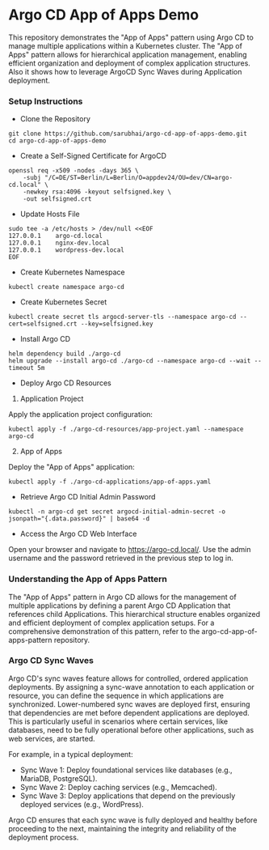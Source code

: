 # Argo CD App of Apps Demo
This repository demonstrates the "App of Apps" pattern using Argo CD to manage multiple applications within a Kubernetes cluster. The "App of Apps" pattern allows for hierarchical application management, enabling efficient organization and deployment of complex application structures. Also it shows how to leverage ArgoCD Sync Waves during Application deployment.

### Setup Instructions

- Clone the Repository

```
git clone https://github.com/sarubhai/argo-cd-app-of-apps-demo.git
cd argo-cd-app-of-apps-demo
```

- Create a Self-Signed Certificate for ArgoCD

```
openssl req -x509 -nodes -days 365 \
    -subj "/C=DE/ST=Berlin/L=Berlin/O=appdev24/OU=dev/CN=argo-cd.local" \
    -newkey rsa:4096 -keyout selfsigned.key \
    -out selfsigned.crt
```

- Update Hosts File

```
sudo tee -a /etc/hosts > /dev/null <<EOF
127.0.0.1    argo-cd.local
127.0.0.1    nginx-dev.local
127.0.0.1    wordpress-dev.local
EOF
```

- Create Kubernetes Namespace

```
kubectl create namespace argo-cd
```

- Create Kubernetes Secret

```
kubectl create secret tls argocd-server-tls --namespace argo-cd --cert=selfsigned.crt --key=selfsigned.key
```

- Install Argo CD

```
helm dependency build ./argo-cd
helm upgrade --install argo-cd ./argo-cd --namespace argo-cd --wait --timeout 5m
```

- Deploy Argo CD Resources

1. Application Project

Apply the application project configuration:

```
kubectl apply -f ./argo-cd-resources/app-project.yaml --namespace argo-cd
```

2. App of Apps

Deploy the "App of Apps" application:

```
kubectl apply -f ./argo-cd-applications/app-of-apps.yaml
```

- Retrieve Argo CD Initial Admin Password

```
kubectl -n argo-cd get secret argocd-initial-admin-secret -o jsonpath="{.data.password}" | base64 -d
```

- Access the Argo CD Web Interface

Open your browser and navigate to https://argo-cd.local/. Use the admin username and the password retrieved in the previous step to log in.

### Understanding the App of Apps Pattern
The "App of Apps" pattern in Argo CD allows for the management of multiple applications by defining a parent Argo CD Application that references child Applications. This hierarchical structure enables organized and efficient deployment of complex application setups. For a comprehensive demonstration of this pattern, refer to the argo-cd-app-of-apps-pattern repository.

### Argo CD Sync Waves
Argo CD's sync waves feature allows for controlled, ordered application deployments. By assigning a sync-wave annotation to each application or resource, you can define the sequence in which applications are synchronized. Lower-numbered sync waves are deployed first, ensuring that dependencies are met before dependent applications are deployed. This is particularly useful in scenarios where certain services, like databases, need to be fully operational before other applications, such as web services, are started.

For example, in a typical deployment:

- Sync Wave 1: Deploy foundational services like databases (e.g., MariaDB, PostgreSQL).
- Sync Wave 2: Deploy caching services (e.g., Memcached).
- Sync Wave 3: Deploy applications that depend on the previously deployed services (e.g., WordPress).

Argo CD ensures that each sync wave is fully deployed and healthy before proceeding to the next, maintaining the integrity and reliability of the deployment process.
